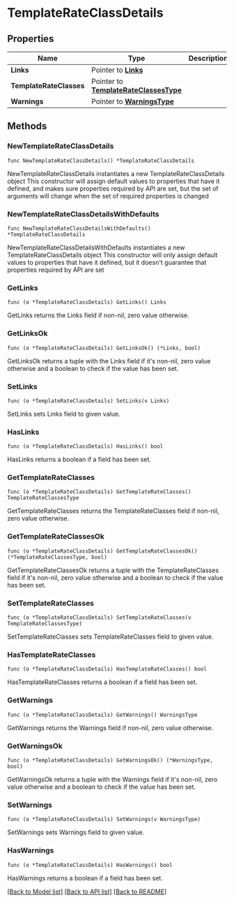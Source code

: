 # TemplateRateClassDetails

## Properties

Name | Type | Description | Notes
------------ | ------------- | ------------- | -------------
**Links** | Pointer to [**Links**](Links.md) |  | [optional] 
**TemplateRateClasses** | Pointer to [**TemplateRateClassesType**](TemplateRateClassesType.md) |  | [optional] 
**Warnings** | Pointer to [**WarningsType**](WarningsType.md) |  | [optional] 

## Methods

### NewTemplateRateClassDetails

`func NewTemplateRateClassDetails() *TemplateRateClassDetails`

NewTemplateRateClassDetails instantiates a new TemplateRateClassDetails object
This constructor will assign default values to properties that have it defined,
and makes sure properties required by API are set, but the set of arguments
will change when the set of required properties is changed

### NewTemplateRateClassDetailsWithDefaults

`func NewTemplateRateClassDetailsWithDefaults() *TemplateRateClassDetails`

NewTemplateRateClassDetailsWithDefaults instantiates a new TemplateRateClassDetails object
This constructor will only assign default values to properties that have it defined,
but it doesn't guarantee that properties required by API are set

### GetLinks

`func (o *TemplateRateClassDetails) GetLinks() Links`

GetLinks returns the Links field if non-nil, zero value otherwise.

### GetLinksOk

`func (o *TemplateRateClassDetails) GetLinksOk() (*Links, bool)`

GetLinksOk returns a tuple with the Links field if it's non-nil, zero value otherwise
and a boolean to check if the value has been set.

### SetLinks

`func (o *TemplateRateClassDetails) SetLinks(v Links)`

SetLinks sets Links field to given value.

### HasLinks

`func (o *TemplateRateClassDetails) HasLinks() bool`

HasLinks returns a boolean if a field has been set.

### GetTemplateRateClasses

`func (o *TemplateRateClassDetails) GetTemplateRateClasses() TemplateRateClassesType`

GetTemplateRateClasses returns the TemplateRateClasses field if non-nil, zero value otherwise.

### GetTemplateRateClassesOk

`func (o *TemplateRateClassDetails) GetTemplateRateClassesOk() (*TemplateRateClassesType, bool)`

GetTemplateRateClassesOk returns a tuple with the TemplateRateClasses field if it's non-nil, zero value otherwise
and a boolean to check if the value has been set.

### SetTemplateRateClasses

`func (o *TemplateRateClassDetails) SetTemplateRateClasses(v TemplateRateClassesType)`

SetTemplateRateClasses sets TemplateRateClasses field to given value.

### HasTemplateRateClasses

`func (o *TemplateRateClassDetails) HasTemplateRateClasses() bool`

HasTemplateRateClasses returns a boolean if a field has been set.

### GetWarnings

`func (o *TemplateRateClassDetails) GetWarnings() WarningsType`

GetWarnings returns the Warnings field if non-nil, zero value otherwise.

### GetWarningsOk

`func (o *TemplateRateClassDetails) GetWarningsOk() (*WarningsType, bool)`

GetWarningsOk returns a tuple with the Warnings field if it's non-nil, zero value otherwise
and a boolean to check if the value has been set.

### SetWarnings

`func (o *TemplateRateClassDetails) SetWarnings(v WarningsType)`

SetWarnings sets Warnings field to given value.

### HasWarnings

`func (o *TemplateRateClassDetails) HasWarnings() bool`

HasWarnings returns a boolean if a field has been set.


[[Back to Model list]](../README.md#documentation-for-models) [[Back to API list]](../README.md#documentation-for-api-endpoints) [[Back to README]](../README.md)


